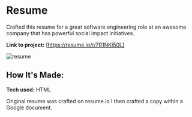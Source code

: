 # Resume
Crafted this resume for a great software engineering role at an awesome company that has powerful social impact initiatives.

**Link to project:** [https://resume.io/r/7R1NKi50L]

![resume]("https://i.ibb.co/9n7hQz7/resume-io.png")

## How It's Made:

**Tech used:** HTML

Original resume was crafted on resume.io 
I then crafted a copy within a Google document.

